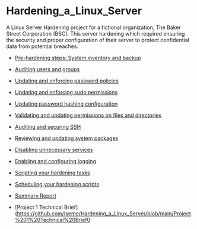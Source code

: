 # Hardening_a_Linux_Server
A Linux Server Hardening project for a fictional organization, The Baker Street Corporation (BSC). This server hardening which required ensuring the security and proper configuration of their server to protect confidential data from potential breaches. 


- [Pre-hardening steps: System inventory and backup](https://github.com/Iseme/Hardening_a_Linux_Server/blob/main/Pre-hardening%20steps%3A%20System%20inventory%20and%20backup)
  
- [Auditing users and groups](https://github.com/Iseme/Hardening_a_Linux_Server/blob/main/Auditing%20users%20and%20groups)
  
- [Updating and enforcing password policies](https://github.com/Iseme/Hardening_a_Linux_Server/blob/main/Updating%20and%20enforcing%20password%20policies)
  
- [Updating and enforcing sudo permissions](https://github.com/Iseme/Hardening_a_Linux_Server/blob/main/Updating%20and%20enforcing%20sudo%20permissions)

- [Updating password hashing configuration](https://github.com/Iseme/Hardening_a_Linux_Server/blob/main/Updating%20password%20hashing%20configuration)

- [Validating and updating permissions on files and directories](https://github.com/Iseme/Hardening_a_Linux_Server/blob/main/Validating%20and%20updating%20permissions%20on%20files%20and%20directories)
  
- [Auditing and securing SSH](https://github.com/Iseme/Hardening_a_Linux_Server/blob/main/Auditing%20and%20securing%20SSH)
  
- [Reviewing and updating system packages](https://github.com/Iseme/Hardening_a_Linux_Server/blob/main/Reviewing%20and%20updating%20system%20packages)
  
- [Disabling unnecessary services](https://github.com/Iseme/Hardening_a_Linux_Server/blob/main/Disabling%20unnecessary%20services)
  
- [Enabling and configuring logging](https://github.com/Iseme/Hardening_a_Linux_Server/blob/main/Enabling%20and%20configuring%20logging)
  
- [Scripting your hardening tasks](https://github.com/Iseme/Hardening_a_Linux_Server/blob/main/Scripting%20your%20hardening%20tasks)
  
- [Scheduling your hardening scripts](https://github.com/Iseme/Hardening_a_Linux_Server/blob/main/Scheduling%20your%20hardening%20scripts)
  
- [Summary Report](https://github.com/Iseme/Hardening_a_Linux_Server/blob/main/Summary%20Report)

- [Project 1 Technical Brief](https://github.com/Iseme/Hardening_a_Linux_Server/blob/main/Project%201%20Technical%20Brief0
